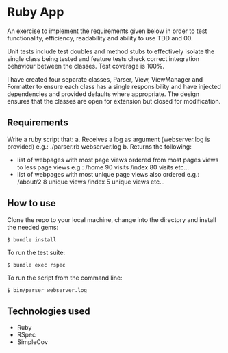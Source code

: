 # Ruby App

An exercise to implement the requirements given below in order to test functionality,
efficiency, readability and ability to use TDD and 00.

Unit tests include test doubles and method stubs to effectively isolate the single class
being tested and feature tests check correct integration behaviour between the
classes. Test coverage is 100%.

I have created four separate classes, Parser, View, ViewManager and Formatter to
ensure each class has a single responsibility and have injected dependencies and
provided defaults where appropriate. The design ensures that the classes are open
for extension but closed for modification.

## Requirements

Write a ruby script that:
a. Receives a log as argument (webserver.log is provided) e.g.: ./parser.rb webserver.log
b. Returns the following:
* list of webpages with most page views ordered from most pages views to less page views e.g.:
/home 90 visits /index 80 visits etc...  
* list of webpages with most unique page views also ordered e.g.:
/about/2 8 unique views /index 5 unique views etc...

## How to use

Clone the repo to your local machine, change into the directory and install the needed gems:
```
$ bundle install
```

To run the test suite:
```
$ bundle exec rspec
```

To run the script from the command line:
```
$ bin/parser webserver.log
```

## Technologies used
- Ruby
- RSpec
- SimpleCov

